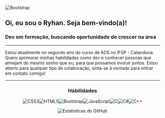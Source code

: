 ![Bootstrap](https://github.com/ryhanclayver/ryhanclayver/assets/106684262/38978ba5-d8c1-433d-a04b-af0a6ee05fe9)<div align="left">
  
## Oi, eu sou o Ryhan. Seja bem-vindo(a)!
### Dev em formação, buscando oportunidade de crescer na área 
---

Estou atualmente no segundo ano do curso de ADS no IFSP - Catanduva. Quero aprimorar minhas habilidades como dev e conhecer pessoas que almejam do mesmo sonho que eu, para que possamos evoluir juntos. Estou aberto para qualquer tipo de colaboração, sinta-se à vontade para entrar em contato comigo!  

---

<div align="center">


### Habilidades 
  ![CSS3](https://github.com/ryhanclayver/ryhanclayver/assets/106684262/eb777729-aa7d-48b8-8098-b84583199703)![HTML5](https://github.com/ryhanclayver/ryhanclayver/assets/106684262/2e065b4a-23ce-4206-86f4-bffc7c3f70f0)![Bootstrap](https://github.com/ryhanclayver/ryhanclayver/assets/106684262/20a7df02-9f0d-4729-9853-f3f524440263)![JavaScript](https://github.com/ryhanclayver/ryhanclayver/assets/106684262/cd0b9df8-0c66-4e3c-b4d2-4e09c1995167)![C](https://github.com/ryhanclayver/ryhanclayver/assets/106684262/5901ed84-c96f-438d-9223-e0fb6bef34d2)![C#](https://github.com/ryhanclayver/ryhanclayver/assets/106684262/59c5a56e-dcdc-4504-a4e6-e0a14b75121f)![C++](https://github.com/ryhanclayver/ryhanclayver/assets/106684262/fa7f50b3-5c9a-4a93-b7f1-73f9e31cd3dd)









  
  ![Estatísticas do GitHub](https://github-readme-stats.vercel.app/api?username=ryhanclayver&show_icons=true&theme=dark) 
</div>








